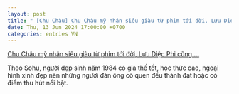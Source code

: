 ```yaml
---
layout: post
title: " [Chu Châu] Chu Châu mỹ nhân siêu giàu từ phim tới đời, Lưu Diệc Phi cũng ..."
date: Thu, 13 Jun 2024 17:00:00 +0700
categories: entries VN
---
```

[Chu Châu mỹ nhân siêu giàu từ phim tới đời, Lưu Diệc Phi cũng ...](https://kenh14.vn/my-nhan-8-lan-lot-top-dep-nhat-the-gioi-sieu-giau-tu-phim-toi-doi-luu-diec-phi-cung-phai-kem-canh-20240614005155434.chn)

Theo Sohu, người đẹp sinh năm 1984 có gia thế tốt, học thức cao, ngoại hình xinh đẹp nên những người đàn ông cô quen đều thành đạt hoặc có điểm thu hút nổi bật.

